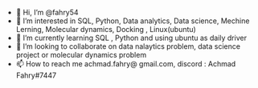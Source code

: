 - 👋 Hi, I’m @fahry54
- 👀 I’m interested in SQL, Python, Data analytics, Data science, Mechine Lerning, Molecular dynamics, Docking , Linux(ubuntu)
- 🌱 I’m currently learning SQL , Python and using ubuntu as daily driver
- 💞️ I’m looking to collaborate on data nalaytics problem, data science project or molecular dynamics problem
- 📫 How to reach me achmad.fahry@ gmail.com, discord : Achmad Fahry#7447

<!---
fahry54/fahry54 is a ✨ special ✨ repository because its `README.md` (this file) appears on your GitHub profile.
You can click the Preview link to take a look at your changes.
--->
